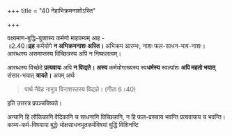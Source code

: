 +++
title = "40 नेहाभिक्रमनाशोऽस्ति"

+++

वक्ष्यमाण-बुद्धि-युक्तस्य कर्मणो माहात्म्यम् आह -  
॥2.40॥**इह** कर्मयोगे **न अभिक्रमनाशः अस्ति।** अभिक्रम आरम्भः, नाशः फल-साधन-भाव-नाशः। आरब्धस्य असमाप्तस्य विच्छिन्नस्य अपि न निष्फलत्वम्।

आरब्धस्य विच्छेदे **प्रत्यवायः** अपि **न विद्यते।** **अस्य** कर्मयोगाख्यस्य स्व**धर्मस्य** स्वल्पांशः **अपि महतो भयात्** संसार-भयात् **त्रायते।** अयम् अर्थः 

> पार्थ नैवेह नामुत्र विनाशस्तस्य विद्यते। (गीता 6।40) 

इति उत्तरत्र प्रपञ्चयिष्यते।  

अन्यानि हि लौकिकानि वैदिकानि च साधनानि विच्छिन्नानि, न हि फल-प्रसवाय भवन्ति प्रत्यवायाय च भवन्ति। काम्य-कर्म-विषयाया बुद्धेः मोक्षसाधनभूतकर्मविषयां बुद्धिं विशिनष्टि  
